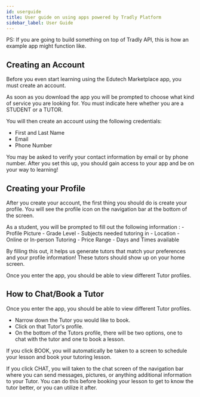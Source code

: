 ```yaml
---
id: userguide
title: User guide on using apps powered by Tradly Platform
sidebar_label: User Guide
---
```


PS: If you are going to build something on top of Tradly API, this is how an example app might function like. 

## Creating an Account

Before you even start learning using the Edutech Marketplace app, you must create an account. 

As soon as you download the app you will be prompted to choose what kind of service you are looking for. You must indicate here whether you are a STUDENT or a TUTOR. 

You will then create an account using the following credentials:
- First and Last Name
- Email
- Phone Number


You may be asked to verify your contact information by email or by phone number. After you set this up, you should gain access to your app and be on your way to learning!


## Creating your Profile
After you create your account, the first thing you should do is create your profile. You will see the profile icon on the navigation bar at the bottom of the screen. 

As a student, you will be prompted to fill out the following information :
    - Profile Picture
    - Grade Level
    - Subjects needed tutoring in
    - Location
    - Online or In-person Tutoring
    - Price Range
    - Days and Times available

By filling this out, it helps us generate tutors that match your preferences and your profile information! These tutors should show up on your home screen.


Once you enter the app, you should be able to view different Tutor profiles.


## How to Chat/Book a Tutor
Once you enter the app, you should be able to view different Tutor profiles.
- Narrow down the Tutor you would like to book.
- Click on that Tutor's profile.
- On the bottom of the Tutors profile, there will be two options, one to chat with the tutor and one to book a lesson.

If you click BOOK, you will automatically be taken to a screen to schedule your lesson and book your tutoring lesson.

If you click CHAT, you will taken to the chat screen of the navigation bar where you can send messages, pictures, or anything additional information to your Tutor. You can do this before booking your lesson to get to know the tutor better, or you can utilize it after.